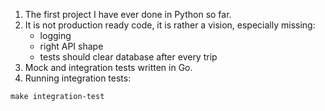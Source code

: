 1. The first project I have ever done in Python so far.
2. It is not production ready code, it is rather a vision, especially missing:
   - logging
   - right API shape
   - tests should clear database after every trip
3. Mock and integration tests written in Go.
4. Running integration tests:
```shell
make integration-test
```
